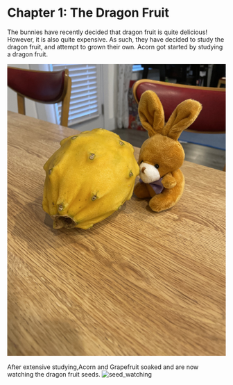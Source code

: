 # Chapter 1: The Dragon Fruit

The bunnies have recently decided that dragon fruit is quite delicious!
However, it is also quite expensive.
As such, they have decided to study the dragon fruit, and attempt to grown their own.
Acorn got started by studying a dragon fruit.

![fruit_study](pictures/image_1.jpg)
<div style="page-break-after: always;"></div>

After extensive studying,Acorn and Grapefruit soaked and are now watching the dragon fruit seeds.
![seed_watching](pictures/image_2.jpg)
<div style="page-break-after: always;"></div>


